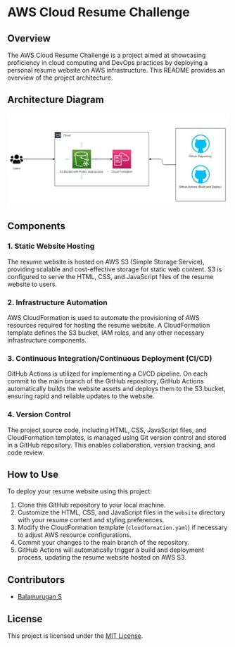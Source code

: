 # AWS Cloud Resume Challenge

## Overview

The AWS Cloud Resume Challenge is a project aimed at showcasing proficiency in cloud computing and DevOps practices by deploying a personal resume website on AWS infrastructure. This README provides an overview of the project architecture.

## Architecture Diagram

![Architecture Diagram](Architecture-diagram.png)

## Components

### 1. Static Website Hosting

The resume website is hosted on AWS S3 (Simple Storage Service), providing scalable and cost-effective storage for static web content. S3 is configured to serve the HTML, CSS, and JavaScript files of the resume website to users.

### 2. Infrastructure Automation

AWS CloudFormation is used to automate the provisioning of AWS resources required for hosting the resume website. A CloudFormation template defines the S3 bucket, IAM roles, and any other necessary infrastructure components.

### 3. Continuous Integration/Continuous Deployment (CI/CD)

GitHub Actions is utilized for implementing a CI/CD pipeline. On each commit to the main branch of the GitHub repository, GitHub Actions automatically builds the website assets and deploys them to the S3 bucket, ensuring rapid and reliable updates to the website.

### 4. Version Control

The project source code, including HTML, CSS, JavaScript files, and CloudFormation templates, is managed using Git version control and stored in a GitHub repository. This enables collaboration, version tracking, and code review.

## How to Use

To deploy your resume website using this project:

1. Clone this GitHub repository to your local machine.
2. Customize the HTML, CSS, and JavaScript files in the `website` directory with your resume content and styling preferences.
3. Modify the CloudFormation template (`cloudformation.yaml`) if necessary to adjust AWS resource configurations.
4. Commit your changes to the main branch of the repository.
5. GitHub Actions will automatically trigger a build and deployment process, updating the resume website hosted on AWS S3.

## Contributors

- [Balamurugan S](https://github.com/BalamuruganS-Data)

## License

This project is licensed under the [MIT License](LICENSE).
